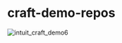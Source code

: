 # craft-demo-repos

![intuit_craft_demo6](https://github.com/user-attachments/assets/badec13a-b614-4998-9748-0727c86c688b)
